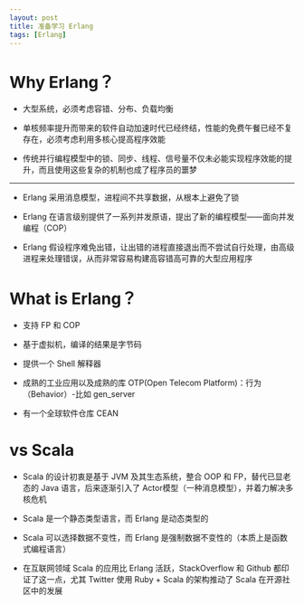 ```yaml
---
layout: post
title: 准备学习 Erlang
tags: [Erlang]
---
```


# Why Erlang？
* 大型系统，必须考虑容错、分布、负载均衡

* 单核频率提升而带来的软件自动加速时代已经终结，性能的免费午餐已经不复存在，必须考虑利用多核心提高程序效能

* 传统并行编程模型中的锁、同步、线程、信号量不仅未必能实现程序效能的提升，而且使用这些复杂的机制也成了程序员的噩梦

------------
* Erlang 采用消息模型，进程间不共享数据，从根本上避免了锁

* Erlang 在语言级别提供了一系列并发原语，提出了新的编程模型——面向并发编程（COP）

* Erlang 假设程序难免出错，让出错的进程直接退出而不尝试自行处理，由高级进程来处理错误，从而非常容易构建高容错高可靠的大型应用程序

# What is Erlang？
* 支持 FP 和 COP

* 基于虚拟机，编译的结果是字节码

* 提供一个 Shell 解释器

* 成熟的工业应用以及成熟的库 OTP(Open Telecom Platform)：行为（Behavior）-比如 gen_server

* 有一个全球软件仓库 CEAN

# vs Scala
* Scala 的设计初衷是基于 JVM 及其生态系统，整合 OOP 和 FP，替代已显老态的 Java 语言，后来逐渐引入了 
Actor模型（一种消息模型），并着力解决多核危机

* Scala 是一个静态类型语言，而 Erlang 是动态类型的

* Scala 可以选择数据不变性，而 Erlang 是强制数据不变性的（本质上是函数式编程语言）

* 在互联网领域 Scala 的应用比 Erlang 活跃，StackOverflow 和 Github 都印证了这一点，尤其 Twitter 使用 Ruby + Scala 的架构推动了 Scala 在开源社区中的发展
